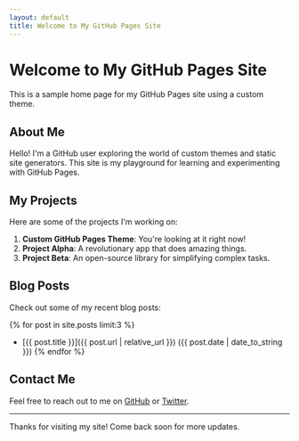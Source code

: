 ```yaml
---
layout: default
title: Welcome to My GitHub Pages Site
---
```


# Welcome to My GitHub Pages Site

This is a sample home page for my GitHub Pages site using a custom theme.

## About Me

Hello! I'm a GitHub user exploring the world of custom themes and static site generators. This site is my playground for learning and experimenting with GitHub Pages.

## My Projects

Here are some of the projects I'm working on:

1. **Custom GitHub Pages Theme**: You're looking at it right now!
2. **Project Alpha**: A revolutionary app that does amazing things.
3. **Project Beta**: An open-source library for simplifying complex tasks.

## Blog Posts

Check out some of my recent blog posts:

{% for post in site.posts limit:3 %}
- [{{ post.title }}]({{ post.url | relative_url }}) ({{ post.date | date_to_string }})
{% endfor %}

## Contact Me

Feel free to reach out to me on [GitHub](https://github.com/yourusername) or [Twitter](https://twitter.com/yourusername).

---

Thanks for visiting my site! Come back soon for more updates.
